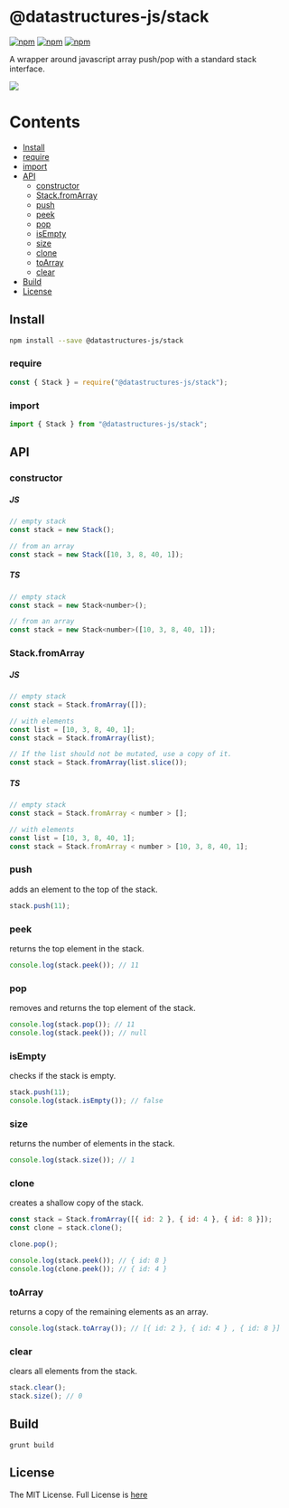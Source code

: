 # @datastructures-js/stack

[![npm](https://img.shields.io/npm/v/@datastructures-js/stack.svg)](https://www.npmjs.com/package/@datastructures-js/stack)
[![npm](https://img.shields.io/npm/dm/@datastructures-js/stack.svg)](https://www.npmjs.com/package/@datastructures-js/stack) [![npm](https://img.shields.io/badge/node-%3E=%206.0-blue.svg)](https://www.npmjs.com/package/@datastructures-js/stack)

A wrapper around javascript array push/pop with a standard stack interface.

<img src="https://user-images.githubusercontent.com/6517308/121813242-859a9700-cc6b-11eb-99c0-49e5bb63005b.jpg">

# Contents

- [Install](#install)
- [require](#require)
- [import](#import)
- [API](#api)
  - [constructor](#constructor)
  - [Stack.fromArray](#stackfromarray)
  - [push](#push)
  - [peek](#peek)
  - [pop](#pop)
  - [isEmpty](#isempty)
  - [size](#size)
  - [clone](#clone)
  - [toArray](#toarray)
  - [clear](#clear)
- [Build](#build)
- [License](#license)

## Install

```sh
npm install --save @datastructures-js/stack
```

### require

```js
const { Stack } = require("@datastructures-js/stack");
```

### import

```js
import { Stack } from "@datastructures-js/stack";
```

## API

### constructor

##### JS

```js
// empty stack
const stack = new Stack();

// from an array
const stack = new Stack([10, 3, 8, 40, 1]);
```

##### TS

```js
// empty stack
const stack = new Stack<number>();

// from an array
const stack = new Stack<number>([10, 3, 8, 40, 1]);
```

### Stack.fromArray

##### JS

```js
// empty stack
const stack = Stack.fromArray([]);

// with elements
const list = [10, 3, 8, 40, 1];
const stack = Stack.fromArray(list);

// If the list should not be mutated, use a copy of it.
const stack = Stack.fromArray(list.slice());
```

##### TS

```js
// empty stack
const stack = Stack.fromArray < number > [];

// with elements
const list = [10, 3, 8, 40, 1];
const stack = Stack.fromArray < number > [10, 3, 8, 40, 1];
```

### push

adds an element to the top of the stack.

```js
stack.push(11);
```

### peek

returns the top element in the stack.

```js
console.log(stack.peek()); // 11
```

### pop

removes and returns the top element of the stack.

```js
console.log(stack.pop()); // 11
console.log(stack.peek()); // null
```

### isEmpty

checks if the stack is empty.

```js
stack.push(11);
console.log(stack.isEmpty()); // false
```

### size

returns the number of elements in the stack.

```js
console.log(stack.size()); // 1
```

### clone

creates a shallow copy of the stack.

```js
const stack = Stack.fromArray([{ id: 2 }, { id: 4 }, { id: 8 }]);
const clone = stack.clone();

clone.pop();

console.log(stack.peek()); // { id: 8 }
console.log(clone.peek()); // { id: 4 }
```

### toArray

returns a copy of the remaining elements as an array.

```js
console.log(stack.toArray()); // [{ id: 2 }, { id: 4 } , { id: 8 }]
```

### clear

clears all elements from the stack.

```js
stack.clear();
stack.size(); // 0
```

## Build

```
grunt build
```

## License

The MIT License. Full License is [here](https://github.com/datastructures-js/stack/blob/master/LICENSE)
